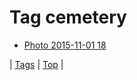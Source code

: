<!--
title: Tag cemetery
date: 2020-06-28T15:26:58.665Z
tags:
-->
# Tag cemetery

 * [Photo 2015-11-01 18](132348699630.md)

| [Tags](tags.md) | [Top](index.md) |
